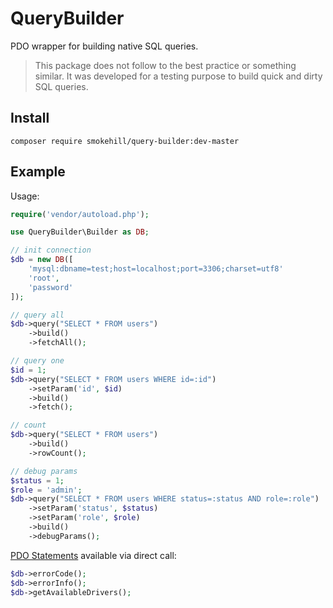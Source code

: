 # QueryBuilder

PDO wrapper for building native SQL queries.

> This package does not follow to the best practice or something similar. It was developed for a testing purpose to build quick and dirty SQL queries.

## Install

```
composer require smokehill/query-builder:dev-master
```

## Example

Usage:

```php
require('vendor/autoload.php');

use QueryBuilder\Builder as DB;

// init connection
$db = new DB([
    'mysql:dbname=test;host=localhost;port=3306;charset=utf8'
    'root',
    'password'
]);

// query all
$db->query("SELECT * FROM users")
    ->build()
    ->fetchAll();

// query one
$id = 1;
$db->query("SELECT * FROM users WHERE id=:id")
    ->setParam('id', $id)
    ->build()
    ->fetch();

// count
$db->query("SELECT * FROM users")
    ->build()
    ->rowCount();

// debug params
$status = 1;
$role = 'admin';
$db->query("SELECT * FROM users WHERE status=:status AND role=:role")
    ->setParam('status', $status)
    ->setParam('role', $role)
    ->build()
    ->debugParams();
```

[PDO Statements](https://www.php.net/manual/en/class.pdo.php) available via direct call:

```php
$db->errorCode();
$db->errorInfo();
$db->getAvailableDrivers();
```